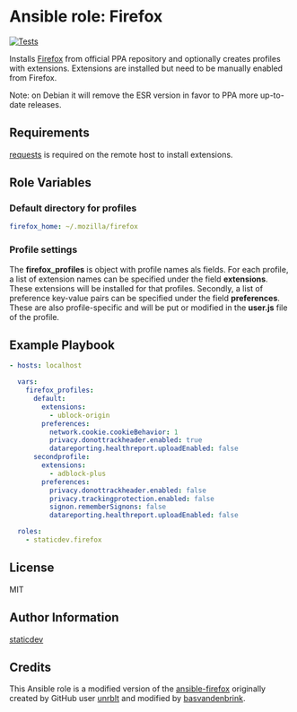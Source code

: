 # Ansible role: Firefox

[![Tests](https://github.com/staticdev/ansible-role-firefox/workflows/Tests/badge.svg)][tests]

[tests]: https://github.com/staticdev/ansible-role-firefox/actions?workflow=Tests

Installs [Firefox] from official PPA repository and optionally creates profiles with extensions.
Extensions are installed but need to be manually enabled from Firefox.

Note: on Debian it will remove the ESR version in favor to PPA more up-to-date releases.

## Requirements

[requests] is required on the remote host to install extensions.

## Role Variables

### Default directory for profiles

```yaml
firefox_home: ~/.mozilla/firefox
```

### Profile settings

The **firefox_profiles** is object with profile names als fields. For each profile, a list of extension names can be specified under the field **extensions**. These extensions will be installed for that profiles. Secondly, a list of preference key-value pairs can be specified under the field **preferences**. These are also profile-specific and will be put or modified in the **user.js** file of the profile.

## Example Playbook

```yaml
- hosts: localhost

  vars:
    firefox_profiles:
      default:
        extensions:
          - ublock-origin
        preferences:
          network.cookie.cookieBehavior: 1
          privacy.donottrackheader.enabled: true
          datareporting.healthreport.uploadEnabled: false
      secondprofile:
        extensions:
          - adblock-plus
        preferences:
          privacy.donottrackheader.enabled: false
          privacy.trackingprotection.enabled: false
          signon.rememberSignons: false
          datareporting.healthreport.uploadEnabled: false

  roles:
    - staticdev.firefox
```

## License

MIT

## Author Information

[staticdev]

## Credits

This Ansible role is a modified version of the [ansible-firefox] originally created by GitHub user [unrblt] and modified by [basvandenbrink].

[ansible-firefox]: https://github.com/basvandenbrink/ansible-firefox
[basvandenbrink]: https://github.com/basvandenbrink
[firefox]: https://www.mozilla.org/firefox/
[requests]: https://docs.python-requests.org/en/master
[staticdev]: https://github.com/staticdev
[unrblt]: https://github.com/unrblt
